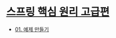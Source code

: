 # [스프링 핵심 원리 고급편](https://www.inflearn.com/course/스프링-핵심-원리-고급편)

* [01. 예제 만들기](./note/SECTION01.md)

